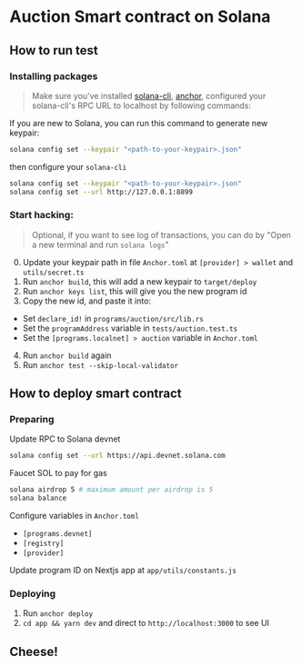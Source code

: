# Auction Smart contract on Solana
## How to run test

### Installing packages

> Make sure you've installed [solana-cli](https://docs.solana.com/cli/install-solana-cli-tools), [anchor](https://www.anchor-lang.com/docs/installation), configured your solana-cli's RPC URL to localhost by following commands:

If you are new to Solana, you can run this command to generate new keypair:
```sh
solana config set --keypair "<path-to-your-keypair>.json"
```

then configure your `solana-cli`
```sh
solana config set --keypair "<path-to-your-keypair>.json"
solana config set --url http://127.0.0.1:8899
```

### Start hacking:

> Optional, if you want to see log of transactions, you can do by "Open a new terminal and run `solana logs`"

0. Update your keypair path in file `Anchor.toml` at `[provider] > wallet` and `utils/secret.ts`
1. Run `anchor build`, this will add a new keypair to `target/deploy`
2. Run `anchor keys list`, this will give you the new program id
3. Copy the new id, and paste it into:
- Set `declare_id!` in `programs/auction/src/lib.rs`
- Set the `programAddress` variable in `tests/auction.test.ts` 
- Set the `[programs.localnet] > auction` variable in `Anchor.toml` 
4. Run `anchor build` again
5. Run `anchor test --skip-local-validator`

## How to deploy smart contract

### Preparing

Update RPC to Solana devnet 

```sh
solana config set --url https://api.devnet.solana.com
```

Faucet SOL to pay for gas

```sh
solana airdrop 5 # maximum amount per airdrop is 5
solana balance
```

Configure variables in `Anchor.toml`
- `[programs.devnet]`
- `[registry]`
- `[provider]`

Update program ID on Nextjs app at `app/utils/constants.js`

### Deploying

1. Run `anchor deploy`
2. `cd app && yarn dev` and direct to `http://localhost:3000` to see UI 

## Cheese!
